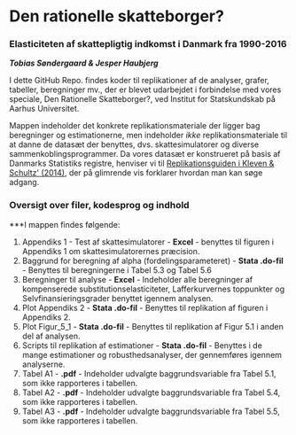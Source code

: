 # Den rationelle skatteborger?
### Elasticiteten af skattepligtig indkomst i Danmark fra 1990-2016
  
  ***Tobias Søndergaard & Jesper Haubjerg***
  
I dette GitHub Repo. findes koder til replikationer af de analyser, grafer, tabeller, beregninger mv., der
er blevet udarbejdet i forbindelse med vores speciale, Den Rationelle Skatteborger?, ved Institut for Statskundskab på Aarhus Universitet.

Mappen indeholder det konkrete replikationsmateriale der ligger bag beregninger og estimationerne, men indeholder *ikke* replikationsmateriale til at danne de datasæt der benyttes, dvs. skattesimulatorer og diverse sammenkoblingsprogrammer. Da vores datasæt er konstrueret på basis af Danmarks Statistiks registre, henviser vi til [Replikationsguiden i Kleven & Schultz' (2014)](https://www.aeaweb.org/articles?id=10.1257/pol.6.4.271), der på glimrende vis forklarer hvordan man kan søge adgang.

### Oversigt over filer, kodesprog og indhold

***I mappen findes følgende:

1. Appendiks 1 - Test af skattesimulatorer - **Excel** - benyttes til figuren i Appendiks 1 om skattesimulatorernes præcision.
2. Baggrund for beregning af alpha (fordelingsparameteret) - **Stata .do-fil** - Benyttes til beregningerne i Tabel 5.3 og Tabel 5.6
3. Beregninger til analyse - **Excel** - Indeholder alle beregninger af kompenserede substitutionselasticiteter, Lafferkurvernes toppunkter og Selvfinansieringsgrader benyttet igennem analysen.
4. Plot Appendiks 2 - **Stata .do-fil** - Benyttes til replikation af figuren i Appendiks 2.
5. Plot Figur_5_1 - **Stata .do-fil** - Benyttes til replikation af Figur 5.1 i anden del af analysen.
6. Scripts til replikation af estimationer - **Stata .do-fil** - Benyttes i de mange estimationer og robusthedsanalyser, der gennemføres igennem analyserne.
7. Tabel A1 - **.pdf** - Indeholder udvalgte baggrundsvariable fra Tabel 5.1, som ikke rapporteres i tabellen.
8. Tabel A2 - **.pdf** - Indeholder udvalgte baggrundsvariable fra Tabel 5.4, som ikke rapporteres i tabellen.
9. Tabel A3 - **.pdf** - Indeholder udvalgte baggrundsvariable fra Tabel 5.5, som ikke rapporteres i tabellen.
